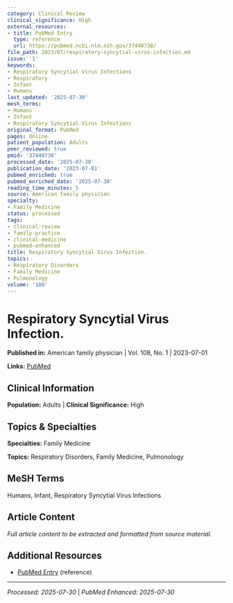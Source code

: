 ```yaml
---
category: Clinical Review
clinical_significance: High
external_resources:
- title: PubMed Entry
  type: reference
  url: https://pubmed.ncbi.nlm.nih.gov/37440738/
file_path: 2023/07/respiratory-syncytial-virus-infection.md
issue: '1'
keywords:
- Respiratory Syncytial Virus Infections
- Respiratory
- Infant
- Humans
last_updated: '2025-07-30'
mesh_terms:
- Humans
- Infant
- Respiratory Syncytial Virus Infections
original_format: PubMed
pages: Online
patient_population: Adults
peer_reviewed: true
pmid: '37440738'
processed_date: '2025-07-30'
publication_date: '2023-07-01'
pubmed_enriched: true
pubmed_enriched_date: '2025-07-30'
reading_time_minutes: 5
source: American family physician
specialty:
- Family Medicine
status: processed
tags:
- clinical-review
- family-practice
- clinical-medicine
- pubmed-enhanced
title: Respiratory Syncytial Virus Infection.
topics:
- Respiratory Disorders
- Family Medicine
- Pulmonology
volume: '108'
---
```


# Respiratory Syncytial Virus Infection.

**Published in:** American family physician | Vol. 108, No. 1 | 2023-07-01

**Links:** [PubMed](https://pubmed.ncbi.nlm.nih.gov/37440738/)

## Clinical Information

**Population:** Adults | **Clinical Significance:** High

## Topics & Specialties

**Specialties:** Family Medicine

**Topics:** Respiratory Disorders, Family Medicine, Pulmonology

## MeSH Terms

Humans, Infant, Respiratory Syncytial Virus Infections

## Article Content

*Full article content to be extracted and formatted from source material.*

## Additional Resources

- [PubMed Entry](https://pubmed.ncbi.nlm.nih.gov/37440738/) (reference)

---

*Processed: 2025-07-30* | *PubMed Enhanced: 2025-07-30*
